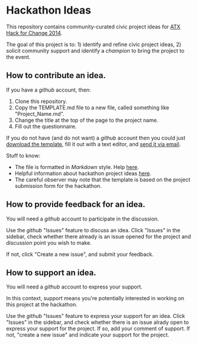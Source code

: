 # Hackathon Ideas

This repository contains community-curated civic project ideas for [ATX Hack for Change 2014](http://atxhackforchange.org/).

The goal of this project is to: 1) identify and refine civic project ideas, 2) solicit community support and identify a _champion_ to bring the project to the event.


## How to contribute an idea.

If you have a _github_ account, then:

1. Clone this repository.
1. Copy the TEMPLATE.md file to a new file, called something like "Project_Name.md".
1. Change the title at the top of the page to the project name.
1. Fill out the questionnaire.

If you do not have (and do not want) a _github_ account then you could just [download the template](http:TEMPLATE.md), fill it out with a text editor, and [send it via email](mailto:hack@open-austin.org).

Stuff to know:
* The file is formatted in _Markdown_ style. Help [here](http://daringfireball.net/projects/markdown/).
* Helpful information about hackathon project ideas [here](http://atxhackforchange.org/projects/).
* The careful observer may note that the template is based on the project submission form for the hackathon.

## How to provide feedback for an idea.

You will need a _github_ account to participate in the discussion.

Use the _github_ "Issues" feature to discuss an idea. Click "Issues" in the sidebar, check whether there already is an issue opened for the project and discussion point you wish to make.

If not, click "Create a new issue", and submit your feedback.

## How to support an idea.

You will need a _github_ account to express your support.

In this context, support means you're potentially interested in working on this project at the hackathon.

Use the _github_ "Issues" feature to express your support for an idea. Click "Issues" in the sidebar, and check whether there is an issue alrady open to express your support for the project. If so, add your comment of support. If not, "create a new issue" and indicate your support for the project.
